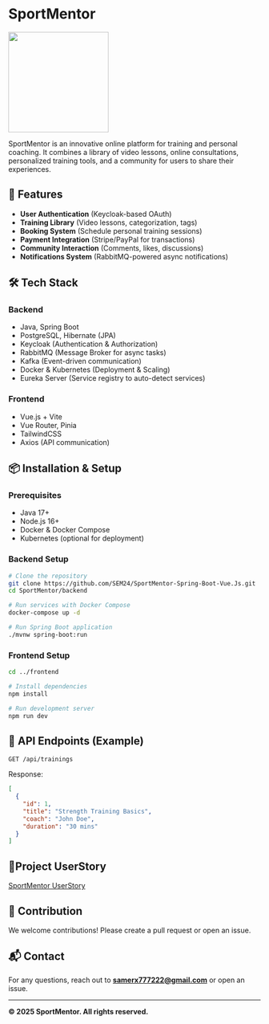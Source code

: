 # SportMentor  
<img src="https://github.com/user-attachments/assets/854e058d-8f8d-484a-afda-a01f675e8eae" width="200" />

SportMentor is an innovative online platform for training and personal coaching. It combines a library of video lessons, online consultations, personalized training tools, and a community for users to share their experiences.

## 🚀 Features
- **User Authentication** (Keycloak-based OAuth)
- **Training Library** (Video lessons, categorization, tags)
- **Booking System** (Schedule personal training sessions)
- **Payment Integration** (Stripe/PayPal for transactions)
- **Community Interaction** (Comments, likes, discussions)
- **Notifications System** (RabbitMQ-powered async notifications)

## 🛠 Tech Stack
### **Backend**
- Java, Spring Boot
- PostgreSQL, Hibernate (JPA)
- Keycloak (Authentication & Authorization)
- RabbitMQ (Message Broker for async tasks)
- Kafka (Event-driven communication)
- Docker & Kubernetes (Deployment & Scaling)
- Eureka Server (Service registry to auto-detect services)

### **Frontend**
- Vue.js + Vite
- Vue Router, Pinia
- TailwindCSS
- Axios (API communication)

## 📦 Installation & Setup
### Prerequisites
- Java 17+
- Node.js 16+
- Docker & Docker Compose
- Kubernetes (optional for deployment)

### **Backend Setup**
```bash
# Clone the repository
git clone https://github.com/SEM24/SportMentor-Spring-Boot-Vue.Js.git
cd SportMentor/backend

# Run services with Docker Compose
docker-compose up -d

# Run Spring Boot application
./mvnw spring-boot:run
```

### **Frontend Setup**
```bash
cd ../frontend

# Install dependencies
npm install

# Run development server
npm run dev
```

## 📡 API Endpoints (Example)
```http
GET /api/trainings
```
Response:
```json
[
  {
    "id": 1,
    "title": "Strength Training Basics",
    "coach": "John Doe",
    "duration": "30 mins"
  }
]
```

## 📌Project UserStory
[SportMentor UserStory](https://github.com/users/SEM24/projects/8/views/1)
## 📢 Contribution
We welcome contributions! Please create a pull request or open an issue.

## 📬 Contact
For any questions, reach out to **samerx777222@gmail.com** or open an issue.

---
**© 2025 SportMentor. All rights reserved.**
